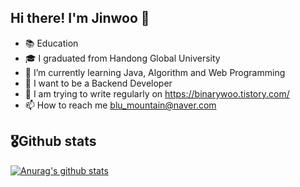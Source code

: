 ## Hi there! I'm Jinwoo 👋

- 📚 Education
- 🎓 I graduated from Handong Global University
- 🌱 I’m currently learning Java, Algorithm and Web Programming
- 🚩 I want to be a Backend Developer
- 📝 I am trying to write regularly on https://binarywoo.tistory.com/
- 📫 How to reach me blu_mountain@naver.com

## 🎖Github stats
 [![Anurag's github stats](https://github-readme-stats.vercel.app/api?username=binarywoo27)](https://github.com/anuraghazra/github-readme-stats)
<!--
**binarywoo27/binarywoo27** is a ✨ _special_ ✨ repository because its `README.md` (this file) appears on your GitHub profile.

Here are some ideas to get you started:

- 🔭 I’m currently working on ...
- 🌱 I’m currently learning ...
- 👯 I’m looking to collaborate on ...
- 🤔 I’m looking for help with ...
- 💬 Ask me about ...
- 📫 How to reach me: ...
- 😄 Pronouns: ...
- ⚡ Fun fact: ...
-->
